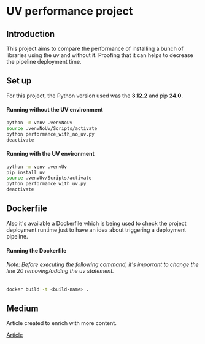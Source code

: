 
# UV performance project

  

## Introduction

This project aims to compare the performance of installing a bunch of libraries using the uv and without it. Proofing that it can helps to decrease the pipeline deployment time.

  

## Set up

For this project, the Python version used was the **3.12.2** and pip **24.0**.

#### Running without the UV environment
``` bash
python -m venv .venvNoUv
source .venvNoUv/Scripts/activate
python performance_with_no_uv.py
deactivate
```

#### Running with the UV environment
``` bash
python -m venv .venvUv
pip install uv
source .venvUv/Scripts/activate
python performance_with_uv.py
deactivate
```

## Dockerfile

Also it's available a Dockerfile which is being used to check the project deployment runtime just to have an idea about triggering a deployment pipeline.

#### Running the Dockerfile
######  Note: Before executing the following command, it's important to change the line 20 removing/adding the uv statement.
``` bash
docker build -t <build-name> .
```

## Medium

Article created to enrich with more content.

[Article](www.google.com)